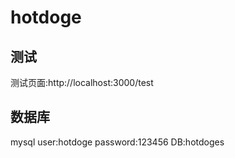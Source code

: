 # hotdoge
##  测试
测试页面:http://localhost:3000/test

##  数据库
mysql
user:hotdoge
password:123456
DB:hotdoges
